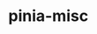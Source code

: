 # pinia-misc

<!-- ![Build](https://github.com/Seb-L/pinia-plugin-persist/actions/workflows/build.yml/badge.svg)
![Docs](https://github.com/Seb-L/pinia-plugin-persist/actions/workflows/docs.yml/badge.svg)

Persist VueJs Pinia state data in sessionStorage or other storages, heavilly influenced by [vuex-persistedstate](https://github.com/robinvdvleuten/vuex-persistedstate).

Documentation: [HERE](https://seb-l.github.io/pinia-plugin-persist/) -->
